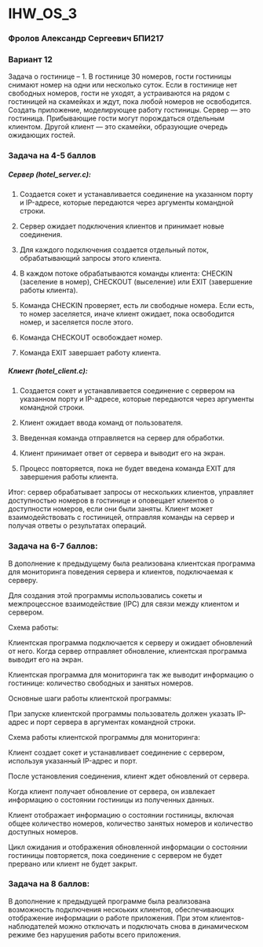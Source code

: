 # IHW_OS_3

### Фролов Александр Сергеевич БПИ217

### Вариант 12

Задача о гостинице – 1. 
В гостинице 30 номеров, гости гостиницы снимают номер на одни или несколько суток. Если в гостинице нет свободных номеров, гости не уходят, а устраиваются на рядом с гостиницей на скамейках и ждут, пока любой номеров не освободится. Создать приложение, моделирующее работу гостиницы. Сервер — это гостиница. Прибывающие гости могут порождаться отдельным клиентом. Другой клиент — это скамейки, образующие очередь ожидающих гостей.

### Задача на 4-5 баллов

##### Сервер (hotel_server.c):

1) Создается сокет и устанавливается соединение на указанном порту и IP-адресе, которые передаются через аргументы командной строки.

2) Сервер ожидает подключения клиентов и принимает новые соединения.

3) Для каждого подключения создается отдельный поток, обрабатывающий запросы этого клиента.

4) В каждом потоке обрабатываются команды клиента: CHECKIN (заселение в номер), CHECKOUT (выселение) или EXIT (завершение работы клиента).

5) Команда CHECKIN проверяет, есть ли свободные номера. Если есть, то номер заселяется, иначе клиент ожидает, пока освободится номер, и заселяется после этого.

6) Команда CHECKOUT освобождает номер.

7) Команда EXIT завершает работу клиента.

##### Клиент (hotel_client.c):

1) Создается сокет и устанавливается соединение с сервером на указанном порту и IP-адресе, которые передаются через аргументы командной строки.

2) Клиент ожидает ввода команд от пользователя.

3) Введенная команда отправляется на сервер для обработки.

4) Клиент принимает ответ от сервера и выводит его на экран.

5) Процесс повторяется, пока не будет введена команда EXIT для завершения работы клиента.

Итог: сервер обрабатывает запросы от нескольких клиентов, управляет доступностью номеров в гостинице и оповещает клиентов о доступности номеров, если они были заняты. Клиент может взаимодействовать с гостиницей, отправляя команды на сервер и получая ответы о результатах операций.


### Задача на 6-7 баллов:

В дополнение к предыдущему была реализована клиентская программа для мониторинга поведения сервера и клиентов, подключаемая к серверу.

Для создания этой программы использовались сокеты и межпроцессное взаимодействие (IPC) для связи между клиентом и сервером.

Схема работы: 

Клиентская программа подключается к серверу и ожидает обновлений от него. Когда сервер отправляет обновление, клиентская программа выводит его на экран.

Клиентская программа для мониторинга так же выводит информацию о гостинице:  количество свободных и занятых номеров.

Основные шаги работы клиентской программы:

При запуске клиентской программы пользователь должен указать IP-адрес и порт сервера в аргументах командной строки.

Схема работы клиентской программы для мониторинга: 

Клиент создает сокет и устанавливает соединение с сервером, используя указанный IP-адрес и порт.

После установления соединения, клиент ждет обновлений от сервера.

Когда клиент получает обновление от сервера, он извлекает информацию о состоянии гостиницы из полученных данных.

Клиент отображает информацию о состоянии гостиницы, включая общее количество номеров, количество занятых номеров и количество доступных номеров.

Цикл ожидания и отображения обновленной информации о состоянии гостиницы повторяется, пока соединение с сервером не будет прервано или клиент не будет закрыт.

### Задача на 8 баллов:

В дополнение к предыдущей программе была реализована возможность подключения нескоьких клиентов, обеспечивающих отображение информации о работе приложения. При этом клиентов-наблюдателей можно отключать и подключать снова в динамическом режиме без нарушения работы всего приложения.
